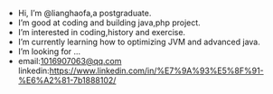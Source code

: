 - Hi, I’m @lianghaofa,a postgraduate.
- I’m good at coding and building java,php project.
- I’m interested in coding,history and exercise.
- I’m currently learning how to optimizing JVM and advanced java.
- I’m looking for ...
- email:1016907063@qq.com   linkedin:https://www.linkedin.com/in/%E7%9A%93%E5%8F%91-%E6%A2%81-7b1888102/

<!---
lianghaofa/lianghaofa is a ✨ special ✨ repository because its `README.md` (this file) appears on your GitHub profile.
You can click the Preview link to take a look at your changes.
--->
